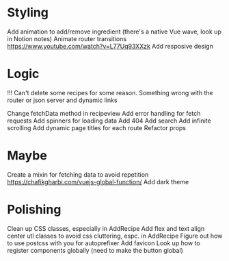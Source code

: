 # Styling

Add animation to add/remove ingredient (there's a native Vue wave, look up in Notion notes)
Animate router transitions https://www.youtube.com/watch?v=L77Uq93XXzk
Add resposive design


# Logic

!!! Can't delete some recipes for some reason. Something wrong with the router or json server and dynamic links

Change fetchData method in recipeview
Add error handling for fetch requests
Add spinners for loading data
Add 404
Add search
Add infinite scrolling
Add dynamic page titles for each route
Refactor props

# Maybe
Create a mixin for fetching data to avoid repetition https://chafikgharbi.com/vuejs-global-function/
Add dark theme

# Polishing

Clean up CSS classes, especially in AddRecipe
Add flex and text align center utl classes to avoid css cluttering, espc. in AddRecipe
Figure out how to use postcss with you for autoprefixer
Add favicon
Look up how to register components globally (need to make the button global)





